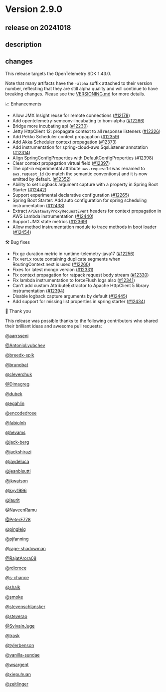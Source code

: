 # Version 2.9.0

## release on 20241018
## description
## changes
This release targets the OpenTelemetry SDK 1.43.0.

Note that many artifacts have the <code>-alpha</code> suffix attached to their version number, reflecting that they are still alpha quality and will continue to have breaking changes. Please see the <a href="https://github.com/open-telemetry/opentelemetry-java-instrumentation/blob/main/VERSIONING.md#opentelemetry-java-instrumentation-versioning">VERSIONING.md</a> for more details.

📈 Enhancements

* Allow JMX Insight reuse for remote connections (<a href="https://github.com/open-telemetry/opentelemetry-java-instrumentation/pull/12178" data-hovercard-type="pull_request" data-hovercard-url="/open-telemetry/opentelemetry-java-instrumentation/pull/12178/hovercard">#12178</a>)
* Add opentelemetry-semconv-incubating to bom-alpha (<a href="https://github.com/open-telemetry/opentelemetry-java-instrumentation/pull/12266" data-hovercard-type="pull_request" data-hovercard-url="/open-telemetry/opentelemetry-java-instrumentation/pull/12266/hovercard">#12266</a>)
* Bridge more incubating api (<a href="https://github.com/open-telemetry/opentelemetry-java-instrumentation/pull/12230" data-hovercard-type="pull_request" data-hovercard-url="/open-telemetry/opentelemetry-java-instrumentation/pull/12230/hovercard">#12230</a>)
* Jetty HttpClient 12: propagate context to all response listeners (<a href="https://github.com/open-telemetry/opentelemetry-java-instrumentation/pull/12326" data-hovercard-type="pull_request" data-hovercard-url="/open-telemetry/opentelemetry-java-instrumentation/pull/12326/hovercard">#12326</a>)
* Add Pekko Scheduler context propagation (<a href="https://github.com/open-telemetry/opentelemetry-java-instrumentation/pull/12359" data-hovercard-type="pull_request" data-hovercard-url="/open-telemetry/opentelemetry-java-instrumentation/pull/12359/hovercard">#12359</a>)
* Add Akka Scheduler context propagation (<a href="https://github.com/open-telemetry/opentelemetry-java-instrumentation/pull/12373" data-hovercard-type="pull_request" data-hovercard-url="/open-telemetry/opentelemetry-java-instrumentation/pull/12373/hovercard">#12373</a>)
* Add instrumentation for spring-cloud-aws SqsListener annotation (<a href="https://github.com/open-telemetry/opentelemetry-java-instrumentation/pull/12314" data-hovercard-type="pull_request" data-hovercard-url="/open-telemetry/opentelemetry-java-instrumentation/pull/12314/hovercard">#12314</a>)
* Align SpringConfigProperties with DefaultConfigProperties (<a href="https://github.com/open-telemetry/opentelemetry-java-instrumentation/pull/12398" data-hovercard-type="pull_request" data-hovercard-url="/open-telemetry/opentelemetry-java-instrumentation/pull/12398/hovercard">#12398</a>)
* Clear context propagation virtual field (<a href="https://github.com/open-telemetry/opentelemetry-java-instrumentation/pull/12397" data-hovercard-type="pull_request" data-hovercard-url="/open-telemetry/opentelemetry-java-instrumentation/pull/12397/hovercard">#12397</a>)
* The opt-in experimental attribute <code>aws.requestId</code> was renamed to <code>aws.request_id</code> (to match the semantic conventions) and it is now emitted by default. (<a href="https://github.com/open-telemetry/opentelemetry-java-instrumentation/pull/12352" data-hovercard-type="pull_request" data-hovercard-url="/open-telemetry/opentelemetry-java-instrumentation/pull/12352/hovercard">#12352</a>)
* Ability to set Logback argument capture with a property in Spring Boot Starter (<a href="https://github.com/open-telemetry/opentelemetry-java-instrumentation/pull/12442" data-hovercard-type="pull_request" data-hovercard-url="/open-telemetry/opentelemetry-java-instrumentation/pull/12442/hovercard">#12442</a>)
* Support experimental declarative configuration (<a href="https://github.com/open-telemetry/opentelemetry-java-instrumentation/pull/12265" data-hovercard-type="pull_request" data-hovercard-url="/open-telemetry/opentelemetry-java-instrumentation/pull/12265/hovercard">#12265</a>)
* Spring Boot Starter: Add auto configuration for spring scheduling instrumentation (<a href="https://github.com/open-telemetry/opentelemetry-java-instrumentation/pull/12438" data-hovercard-type="pull_request" data-hovercard-url="/open-telemetry/opentelemetry-java-instrumentation/pull/12438/hovercard">#12438</a>)
* Extract <code>APIGatewayProxyRequestEvent</code> headers for context propagation in AWS Lambda instrumentation (<a href="https://github.com/open-telemetry/opentelemetry-java-instrumentation/pull/12440" data-hovercard-type="pull_request" data-hovercard-url="/open-telemetry/opentelemetry-java-instrumentation/pull/12440/hovercard">#12440</a>)
* Support JMX state metrics (<a href="https://github.com/open-telemetry/opentelemetry-java-instrumentation/pull/12369" data-hovercard-type="pull_request" data-hovercard-url="/open-telemetry/opentelemetry-java-instrumentation/pull/12369/hovercard">#12369</a>)
* Allow method instrumentation module to trace methods in boot loader (<a href="https://github.com/open-telemetry/opentelemetry-java-instrumentation/pull/12454" data-hovercard-type="pull_request" data-hovercard-url="/open-telemetry/opentelemetry-java-instrumentation/pull/12454/hovercard">#12454</a>)

🛠️ Bug fixes

* Fix gc duration metric in runtime-telemetry-java17 (<a href="https://github.com/open-telemetry/opentelemetry-java-instrumentation/pull/12256" data-hovercard-type="pull_request" data-hovercard-url="/open-telemetry/opentelemetry-java-instrumentation/pull/12256/hovercard">#12256</a>)
* Fix vert.x route containing duplicate segments when RoutingContext.next is used (<a href="https://github.com/open-telemetry/opentelemetry-java-instrumentation/pull/12260" data-hovercard-type="pull_request" data-hovercard-url="/open-telemetry/opentelemetry-java-instrumentation/pull/12260/hovercard">#12260</a>)
* Fixes for latest mongo version (<a href="https://github.com/open-telemetry/opentelemetry-java-instrumentation/pull/12331" data-hovercard-type="pull_request" data-hovercard-url="/open-telemetry/opentelemetry-java-instrumentation/pull/12331/hovercard">#12331</a>)
* Fix context propagation for ratpack request body stream (<a href="https://github.com/open-telemetry/opentelemetry-java-instrumentation/pull/12330" data-hovercard-type="pull_request" data-hovercard-url="/open-telemetry/opentelemetry-java-instrumentation/pull/12330/hovercard">#12330</a>)
* Fix lambda instrumentation to forceFlush logs also (<a href="https://github.com/open-telemetry/opentelemetry-java-instrumentation/pull/12341" data-hovercard-type="pull_request" data-hovercard-url="/open-telemetry/opentelemetry-java-instrumentation/pull/12341/hovercard">#12341</a>)
* Can't add custom AttributeExtractor to Apache HttpClient 5 library instrumentation (<a href="https://github.com/open-telemetry/opentelemetry-java-instrumentation/pull/12394" data-hovercard-type="pull_request" data-hovercard-url="/open-telemetry/opentelemetry-java-instrumentation/pull/12394/hovercard">#12394</a>)
* Disable logback capture arguments by default (<a href="https://github.com/open-telemetry/opentelemetry-java-instrumentation/pull/12445" data-hovercard-type="pull_request" data-hovercard-url="/open-telemetry/opentelemetry-java-instrumentation/pull/12445/hovercard">#12445</a>)
* Add support for missing list properties in spring starter (<a href="https://github.com/open-telemetry/opentelemetry-java-instrumentation/pull/12434" data-hovercard-type="pull_request" data-hovercard-url="/open-telemetry/opentelemetry-java-instrumentation/pull/12434/hovercard">#12434</a>)

🙇 Thank you

This release was possible thanks to the following contributors who shared their brilliant ideas and awesome pull requests:

<a class="user-mention notranslate" data-hovercard-type="user" data-hovercard-url="/users/aarrsseni/hovercard" data-octo-click="hovercard-link-click" data-octo-dimensions="link_type:self" href="https://github.com/aarrsseni">@aarrsseni</a>  

<a class="user-mention notranslate" data-hovercard-type="user" data-hovercard-url="/users/AntonioLyubchev/hovercard" data-octo-click="hovercard-link-click" data-octo-dimensions="link_type:self" href="https://github.com/AntonioLyubchev">@AntonioLyubchev</a>  

<a class="user-mention notranslate" data-hovercard-type="user" data-hovercard-url="/users/breedx-splk/hovercard" data-octo-click="hovercard-link-click" data-octo-dimensions="link_type:self" href="https://github.com/breedx-splk">@breedx-splk</a>  

<a class="user-mention notranslate" data-hovercard-type="user" data-hovercard-url="/users/brunobat/hovercard" data-octo-click="hovercard-link-click" data-octo-dimensions="link_type:self" href="https://github.com/brunobat">@brunobat</a>  

<a class="user-mention notranslate" data-hovercard-type="user" data-hovercard-url="/users/cleverchuk/hovercard" data-octo-click="hovercard-link-click" data-octo-dimensions="link_type:self" href="https://github.com/cleverchuk">@cleverchuk</a>  

<a class="user-mention notranslate" data-hovercard-type="user" data-hovercard-url="/users/Dimagreg/hovercard" data-octo-click="hovercard-link-click" data-octo-dimensions="link_type:self" href="https://github.com/Dimagreg">@Dimagreg</a>  

<a class="user-mention notranslate" data-hovercard-type="user" data-hovercard-url="/users/dubek/hovercard" data-octo-click="hovercard-link-click" data-octo-dimensions="link_type:self" href="https://github.com/dubek">@dubek</a>  

<a class="user-mention notranslate" data-hovercard-type="user" data-hovercard-url="/users/egahlin/hovercard" data-octo-click="hovercard-link-click" data-octo-dimensions="link_type:self" href="https://github.com/egahlin">@egahlin</a>  

<a class="user-mention notranslate" data-hovercard-type="user" data-hovercard-url="/users/encodedrose/hovercard" data-octo-click="hovercard-link-click" data-octo-dimensions="link_type:self" href="https://github.com/encodedrose">@encodedrose</a>  

<a class="user-mention notranslate" data-hovercard-type="user" data-hovercard-url="/users/fabiolnh/hovercard" data-octo-click="hovercard-link-click" data-octo-dimensions="link_type:self" href="https://github.com/fabiolnh">@fabiolnh</a>  

<a class="user-mention notranslate" data-hovercard-type="user" data-hovercard-url="/users/heyams/hovercard" data-octo-click="hovercard-link-click" data-octo-dimensions="link_type:self" href="https://github.com/heyams">@heyams</a>  

<a class="user-mention notranslate" data-hovercard-type="user" data-hovercard-url="/users/jack-berg/hovercard" data-octo-click="hovercard-link-click" data-octo-dimensions="link_type:self" href="https://github.com/jack-berg">@jack-berg</a>  

<a class="user-mention notranslate" data-hovercard-type="user" data-hovercard-url="/users/jackshirazi/hovercard" data-octo-click="hovercard-link-click" data-octo-dimensions="link_type:self" href="https://github.com/jackshirazi">@jackshirazi</a>  

<a class="user-mention notranslate" data-hovercard-type="user" data-hovercard-url="/users/jaydeluca/hovercard" data-octo-click="hovercard-link-click" data-octo-dimensions="link_type:self" href="https://github.com/jaydeluca">@jaydeluca</a>  

<a class="user-mention notranslate" data-hovercard-type="user" data-hovercard-url="/users/jeanbisutti/hovercard" data-octo-click="hovercard-link-click" data-octo-dimensions="link_type:self" href="https://github.com/jeanbisutti">@jeanbisutti</a>  

<a class="user-mention notranslate" data-hovercard-type="user" data-hovercard-url="/users/jkwatson/hovercard" data-octo-click="hovercard-link-click" data-octo-dimensions="link_type:self" href="https://github.com/jkwatson">@jkwatson</a>  

<a class="user-mention notranslate" data-hovercard-type="user" data-hovercard-url="/users/kyy1996/hovercard" data-octo-click="hovercard-link-click" data-octo-dimensions="link_type:self" href="https://github.com/kyy1996">@kyy1996</a>  

<a class="user-mention notranslate" data-hovercard-type="user" data-hovercard-url="/users/laurit/hovercard" data-octo-click="hovercard-link-click" data-octo-dimensions="link_type:self" href="https://github.com/laurit">@laurit</a>  

<a class="user-mention notranslate" data-hovercard-type="user" data-hovercard-url="/users/NaveenRamu/hovercard" data-octo-click="hovercard-link-click" data-octo-dimensions="link_type:self" href="https://github.com/NaveenRamu">@NaveenRamu</a>  

<a class="user-mention notranslate" data-hovercard-type="user" data-hovercard-url="/users/PeterF778/hovercard" data-octo-click="hovercard-link-click" data-octo-dimensions="link_type:self" href="https://github.com/PeterF778">@PeterF778</a>  

<a class="user-mention notranslate" data-hovercard-type="user" data-hovercard-url="/users/pingleig/hovercard" data-octo-click="hovercard-link-click" data-octo-dimensions="link_type:self" href="https://github.com/pingleig">@pingleig</a>  

<a class="user-mention notranslate" data-hovercard-type="user" data-hovercard-url="/users/pjfanning/hovercard" data-octo-click="hovercard-link-click" data-octo-dimensions="link_type:self" href="https://github.com/pjfanning">@pjfanning</a>  

<a class="user-mention notranslate" data-hovercard-type="user" data-hovercard-url="/users/rage-shadowman/hovercard" data-octo-click="hovercard-link-click" data-octo-dimensions="link_type:self" href="https://github.com/rage-shadowman">@rage-shadowman</a>  

<a class="user-mention notranslate" data-hovercard-type="user" data-hovercard-url="/users/RajatArora08/hovercard" data-octo-click="hovercard-link-click" data-octo-dimensions="link_type:self" href="https://github.com/RajatArora08">@RajatArora08</a>  

<a class="user-mention notranslate" data-hovercard-type="user" data-hovercard-url="/users/rdicroce/hovercard" data-octo-click="hovercard-link-click" data-octo-dimensions="link_type:self" href="https://github.com/rdicroce">@rdicroce</a>  

<a class="user-mention notranslate" data-hovercard-type="user" data-hovercard-url="/users/s-chance/hovercard" data-octo-click="hovercard-link-click" data-octo-dimensions="link_type:self" href="https://github.com/s-chance">@s-chance</a>  

<a class="user-mention notranslate" data-hovercard-type="user" data-hovercard-url="/users/shalk/hovercard" data-octo-click="hovercard-link-click" data-octo-dimensions="link_type:self" href="https://github.com/shalk">@shalk</a>  

<a class="user-mention notranslate" data-hovercard-type="user" data-hovercard-url="/users/smoke/hovercard" data-octo-click="hovercard-link-click" data-octo-dimensions="link_type:self" href="https://github.com/smoke">@smoke</a>  

<a class="user-mention notranslate" data-hovercard-type="user" data-hovercard-url="/users/stevenschlansker/hovercard" data-octo-click="hovercard-link-click" data-octo-dimensions="link_type:self" href="https://github.com/stevenschlansker">@stevenschlansker</a>  

<a class="user-mention notranslate" data-hovercard-type="user" data-hovercard-url="/users/steverao/hovercard" data-octo-click="hovercard-link-click" data-octo-dimensions="link_type:self" href="https://github.com/steverao">@steverao</a>  

<a class="user-mention notranslate" data-hovercard-type="user" data-hovercard-url="/users/SylvainJuge/hovercard" data-octo-click="hovercard-link-click" data-octo-dimensions="link_type:self" href="https://github.com/SylvainJuge">@SylvainJuge</a>  

<a class="user-mention notranslate" data-hovercard-type="user" data-hovercard-url="/users/trask/hovercard" data-octo-click="hovercard-link-click" data-octo-dimensions="link_type:self" href="https://github.com/trask">@trask</a>  

<a class="user-mention notranslate" data-hovercard-type="user" data-hovercard-url="/users/tylerbenson/hovercard" data-octo-click="hovercard-link-click" data-octo-dimensions="link_type:self" href="https://github.com/tylerbenson">@tylerbenson</a>  

<a class="user-mention notranslate" data-hovercard-type="user" data-hovercard-url="/users/vanilla-sundae/hovercard" data-octo-click="hovercard-link-click" data-octo-dimensions="link_type:self" href="https://github.com/vanilla-sundae">@vanilla-sundae</a>  

<a class="user-mention notranslate" data-hovercard-type="user" data-hovercard-url="/users/wsargent/hovercard" data-octo-click="hovercard-link-click" data-octo-dimensions="link_type:self" href="https://github.com/wsargent">@wsargent</a>  

<a class="user-mention notranslate" data-hovercard-type="user" data-hovercard-url="/users/xiepuhuan/hovercard" data-octo-click="hovercard-link-click" data-octo-dimensions="link_type:self" href="https://github.com/xiepuhuan">@xiepuhuan</a>  

<a class="user-mention notranslate" data-hovercard-type="user" data-hovercard-url="/users/zeitlinger/hovercard" data-octo-click="hovercard-link-click" data-octo-dimensions="link_type:self" href="https://github.com/zeitlinger">@zeitlinger</a>

